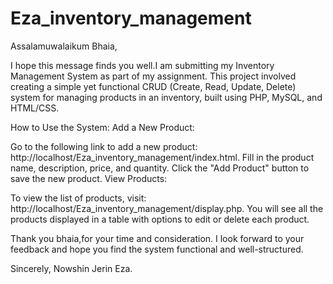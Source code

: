 # Eza_inventory_management

Assalamuwalaikum Bhaia,

I hope this message finds you well.I am submitting my Inventory Management System as part of 
my assignment. This project involved creating a simple yet functional CRUD (Create, Read, Update, Delete) 
system for managing products in an inventory, built using PHP, MySQL, and HTML/CSS.

How to Use the System:
Add a New Product:

Go to the following link to add a new product:
http://localhost/Eza_inventory_management/index.html.
Fill in the product name, description, price, and quantity.
Click the "Add Product" button to save the new product.
View Products:

To view the list of products, visit:
http://localhost/Eza_inventory_management/display.php.
You will see all the products displayed in a table with options to edit or delete each product.

Thank you bhaia,for your time and consideration. 
I look forward to your feedback and hope you find the system functional and well-structured.

Sincerely,
Nowshin Jerin Eza.

